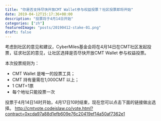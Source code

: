 ```yaml
---
title: "你是否支持尽快开放CMT Wallet参与权益投票？社区投票即将开始"
date: 2019-04-12T15:17:36+08:00
description: "投票将于4月14日开始"
categories: ["zh"]
featuredImage: "posts/20190412-stake-01.png"
draft: false
---
```


考虑到社区的意见和建议，CyberMiles基金会将在4月14日在CMT社区发起投票，征求社区的意见，让社区选择是否尽快开放CMT Wallet 参与权益投票。

本次投票规则为：

* CMT Wallet 是唯一的投票工具；
* CMT 持有量需在1,000CMT 以上；
* 1 CMT=1票
* 每个地址只能投票一次


投票于4月14日14时开始，4月17日10时结束，现在您可以点击下面的链接做出选择。
<http://cmtvote.codeislaw.co/vote.html?contract=0xcda97a88d1efb609e76c20419ef14a50af7362e1>

